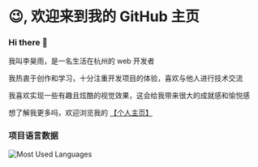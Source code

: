 # 😉, 欢迎来到我的 GitHub 主页

### Hi there 👋

我叫李昊雨，是一名生活在杭州的 web 开发者

我热衷于创作和学习，十分注重开发项目的体验，喜欢与他人进行技术交流

我喜欢实现一些有趣且炫酷的视觉效果，这会给我带来很大的成就感和愉悦感

想了解我更多吗，欢迎浏览我的 [【个人主页】](https://graycatli.github.io/personnalWebsite.github.io/#/)

### 项目语言数据

![Most Used Languages](https://graycatli.github.io/personnalWebsite.github.io/#/)
